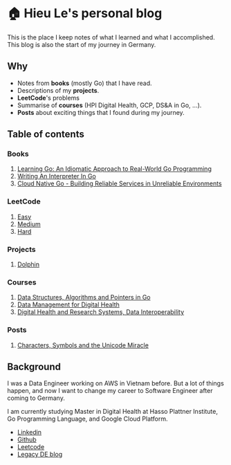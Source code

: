 # 🏠 Hieu Le's personal blog

This is the place I keep notes of what I learned and what I accomplished. This blog is also the start of my journey in Germany.

## Why

* Notes from **books** (mostly Go) that I have read.
* Descriptions of my **projects**.
* **LeetCode**'s problems
* Summarise of **courses** (HPI Digital Health, GCP, DS\&A in Go, ...).
* **Posts** about exciting things that I found during my journey.

## Table of contents

### Books

1. [Learning Go: An Idiomatic Approach to Real-World Go Programming](go/learning-go.md)
2. [Writing An Interpreter In Go](broken-reference)
3. [Cloud Native Go - Building Reliable Services in Unreliable Environments](broken-reference)

### LeetCode

1. [Easy](algorithms-and-data-structures/easy.md)
2. [Medium](broken-reference)
3. [Hard](broken-reference)

### Projects

1. [Dolphin](broken-reference)

### Courses

1. [Data Structures, Algorithms and Pointers in Go](algorithms-and-data-structures/data-structures-algorithms-pointers.md)
2. [Data Management for Digital Health](broken-reference)
3. [Digital Health and Research Systems, Data Interoperability](broken-reference)

### Posts

1. [Characters, Symbols and the Unicode Miracle](computer-science/utf-8.md)

## Background

I was a Data Engineer working on AWS in Vietnam before. But a lot of things happen, and now I want to change my career to Software Engineer after coming to Germany.

I am currently studying Master in Digital Health at Hasso Plattner Institute, Go Programming Language, and Google Cloud Platform.

* [Linkedin](https://www.linkedin.com/in/ledinhtrunghieu/)
* [Github](https://github.com/ledinhtrunghieu)
* [Leetcode](https://leetcode.com/)
* [Legacy DE blog](https://ledinhtrunghieu.github.io/content)
